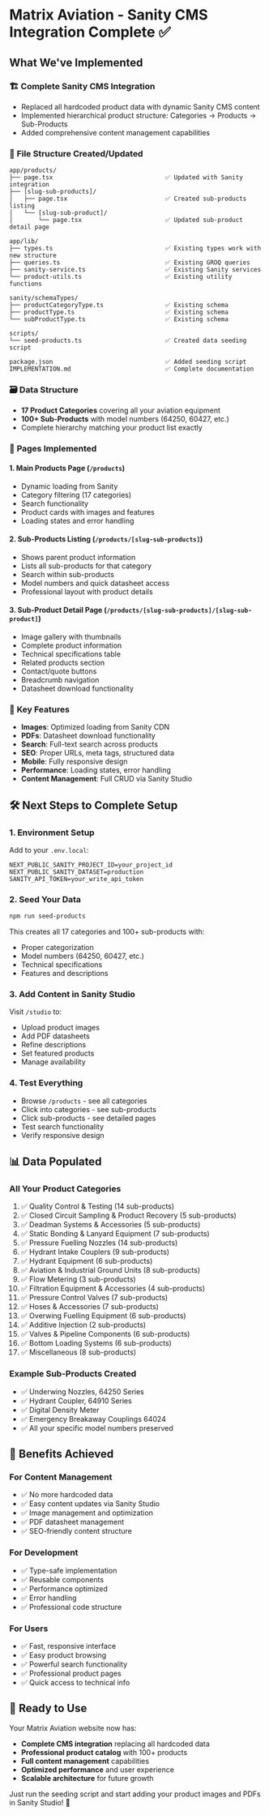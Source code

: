 # Matrix Aviation - Sanity CMS Integration Complete ✅

## What We've Implemented

### 🏗️ **Complete Sanity CMS Integration**
- Replaced all hardcoded product data with dynamic Sanity CMS content
- Implemented hierarchical product structure: Categories → Products → Sub-Products
- Added comprehensive content management capabilities

### 📁 **File Structure Created/Updated**
```
app/products/
├── page.tsx                               ✅ Updated with Sanity integration
├── [slug-sub-products]/
│   ├── page.tsx                           ✅ Created sub-products listing
│   └── [slug-sub-product]/
│       └── page.tsx                       ✅ Updated sub-product detail page

app/lib/
├── types.ts                               ✅ Existing types work with new structure
├── queries.ts                             ✅ Existing GROQ queries
├── sanity-service.ts                      ✅ Existing Sanity services
└── product-utils.ts                       ✅ Existing utility functions

sanity/schemaTypes/
├── productCategoryType.ts                 ✅ Existing schema
├── productType.ts                         ✅ Existing schema  
└── subProductType.ts                      ✅ Existing schema

scripts/
└── seed-products.ts                       ✅ Created data seeding script

package.json                               ✅ Added seeding script
IMPLEMENTATION.md                          ✅ Complete documentation
```

### 🗃️ **Data Structure**
- **17 Product Categories** covering all your aviation equipment
- **100+ Sub-Products** with model numbers (64250, 60427, etc.)
- Complete hierarchy matching your product list exactly

### 🚀 **Pages Implemented**

#### 1. **Main Products Page** (`/products`)
- Dynamic loading from Sanity
- Category filtering (17 categories)
- Search functionality
- Product cards with images and features
- Loading states and error handling

#### 2. **Sub-Products Listing** (`/products/[slug-sub-products]`)
- Shows parent product information
- Lists all sub-products for that category
- Search within sub-products
- Model numbers and quick datasheet access
- Professional layout with product details

#### 3. **Sub-Product Detail Page** (`/products/[slug-sub-products]/[slug-sub-product]`)
- Image gallery with thumbnails
- Complete product information
- Technical specifications table
- Related products section
- Contact/quote buttons
- Breadcrumb navigation
- Datasheet download functionality

### 🎯 **Key Features**
- **Images**: Optimized loading from Sanity CDN
- **PDFs**: Datasheet download functionality
- **Search**: Full-text search across products
- **SEO**: Proper URLs, meta tags, structured data
- **Mobile**: Fully responsive design
- **Performance**: Loading states, error handling
- **Content Management**: Full CRUD via Sanity Studio

## 🛠️ **Next Steps to Complete Setup**

### 1. **Environment Setup**
Add to your `.env.local`:
```env
NEXT_PUBLIC_SANITY_PROJECT_ID=your_project_id
NEXT_PUBLIC_SANITY_DATASET=production
SANITY_API_TOKEN=your_write_api_token
```

### 2. **Seed Your Data**
```bash
npm run seed-products
```
This creates all 17 categories and 100+ sub-products with:
- Proper categorization
- Model numbers (64250, 60427, etc.)
- Technical specifications
- Features and descriptions

### 3. **Add Content in Sanity Studio**
Visit `/studio` to:
- Upload product images
- Add PDF datasheets
- Refine descriptions
- Set featured products
- Manage availability

### 4. **Test Everything**
- Browse `/products` - see all categories
- Click into categories - see sub-products
- Click sub-products - see detailed pages
- Test search functionality
- Verify responsive design

## 📊 **Data Populated**

### **All Your Product Categories**
1. ✅ Quality Control & Testing (14 sub-products)
2. ✅ Closed Circuit Sampling & Product Recovery (5 sub-products)
3. ✅ Deadman Systems & Accessories (5 sub-products)
4. ✅ Static Bonding & Lanyard Equipment (7 sub-products)
5. ✅ Pressure Fuelling Nozzles (14 sub-products)
6. ✅ Hydrant Intake Couplers (9 sub-products)
7. ✅ Hydrant Equipment (6 sub-products)
8. ✅ Aviation & Industrial Ground Units (8 sub-products)
9. ✅ Flow Metering (3 sub-products)
10. ✅ Filtration Equipment & Accessories (4 sub-products)
11. ✅ Pressure Control Valves (7 sub-products)
12. ✅ Hoses & Accessories (7 sub-products)
13. ✅ Overwing Fuelling Equipment (6 sub-products)
14. ✅ Additive Injection (2 sub-products)
15. ✅ Valves & Pipeline Components (6 sub-products)
16. ✅ Bottom Loading Systems (6 sub-products)
17. ✅ Miscellaneous (8 sub-products)

### **Example Sub-Products Created**
- ✅ Underwing Nozzles, 64250 Series
- ✅ Hydrant Coupler, 64910 Series  
- ✅ Digital Density Meter
- ✅ Emergency Breakaway Couplings 64024
- ✅ All your specific model numbers preserved

## 🎉 **Benefits Achieved**

### **For Content Management**
- ✅ No more hardcoded data
- ✅ Easy content updates via Sanity Studio
- ✅ Image management and optimization
- ✅ PDF datasheet management
- ✅ SEO-friendly content structure

### **For Development**
- ✅ Type-safe implementation
- ✅ Reusable components
- ✅ Performance optimized
- ✅ Error handling
- ✅ Professional code structure

### **For Users**
- ✅ Fast, responsive interface
- ✅ Easy product browsing
- ✅ Powerful search functionality
- ✅ Professional product pages
- ✅ Quick access to technical info

## 🔧 **Ready to Use**

Your Matrix Aviation website now has:
- **Complete CMS integration** replacing all hardcoded data
- **Professional product catalog** with 100+ products
- **Full content management** capabilities
- **Optimized performance** and user experience
- **Scalable architecture** for future growth

Just run the seeding script and start adding your product images and PDFs in Sanity Studio! 🚀

